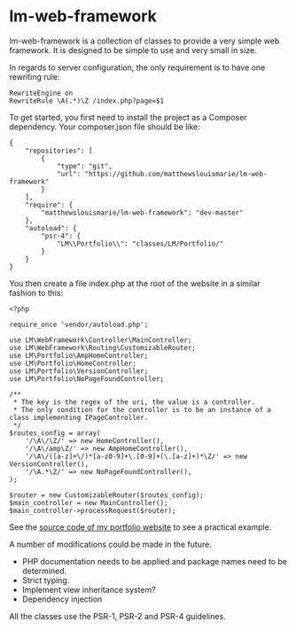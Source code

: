 # lm-web-framework

lm-web-framework is a collection of classes to provide a very simple web framework. It is 
designed to be simple to use and very small in size.

In regards to server configuration, the only requirement is to have one rewriting rule:
~~~~
RewriteEngine on
RewriteRule \A(.*)\Z /index.php?page=$1
~~~~

To get started, you first need to install the project as a Composer dependency.
Your composer.json file should be like:
~~~~
{
    "repositories": [
        {
            "type": "git",
            "url": "https://github.com/matthewslouismarie/lm-web-framework"
        }
    ],
    "require": {
        "matthewslouismarie/lm-web-framework": "dev-master"
    },
    "autoload": {
        "psr-4": {
            "LM\\Portfolio\\": "classes/LM/Portfolio/"
        }
    }
}
~~~~

You then create a file index.php at the root of the website in a similar fashion to this:
~~~~
<?php

require_once 'vendor/autoload.php';

use LM\WebFramework\Controller\MainController;
use LM\WebFramework\Routing\CustomizableRouter;
use LM\Portfolio\AmpHomeController;
use LM\Portfolio\HomeController;
use LM\Portfolio\VersionController;
use LM\Portfolio\NoPageFoundController;

/**
 * The key is the regex of the uri, the value is a controller.
 * The only condition for the controller is to be an instance of a class implementing IPageController.
 */
$routes_config = array(
    '/\A\/\Z/' => new HomeController(),
    '/\A\/amp\Z/' => new AmpHomeController(),
    '/\A\/([a-z]+\/)*[a-z0-9]+\.[0-9]+(\.[a-z]+)*\Z/' => new VersionController(),
    '/\A.*\Z/' => new NoPageFoundController(),
);

$router = new CustomizableRouter($routes_config);
$main_controller = new MainController();
$main_controller->processRequest($router);
~~~~

See the [source code of my portfolio website](https://github.com/matthewslouismarie/portfolio) to see a practical example.

A number of modifications could be made in the future.
 * PHP documentation needs to be applied and package names need to be
 determined.
 * Strict typing.
 * Implement view inheritance system?
 * Dependency injection

All the classes use the PSR-1, PSR-2 and PSR-4 guidelines.